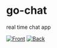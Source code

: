 # go-chat

real time chat app

[![Front](https://github.com/Dmitry-Ship/go-chat/actions/workflows/front.yml/badge.svg)](https://github.com/Dmitry-Ship/go-chat/actions/workflows/front.yml)
[![Back](https://github.com/Dmitry-Ship/go-chat/actions/workflows/back.yml/badge.svg)](https://github.com/Dmitry-Ship/go-chat/actions/workflows/back.yml)
